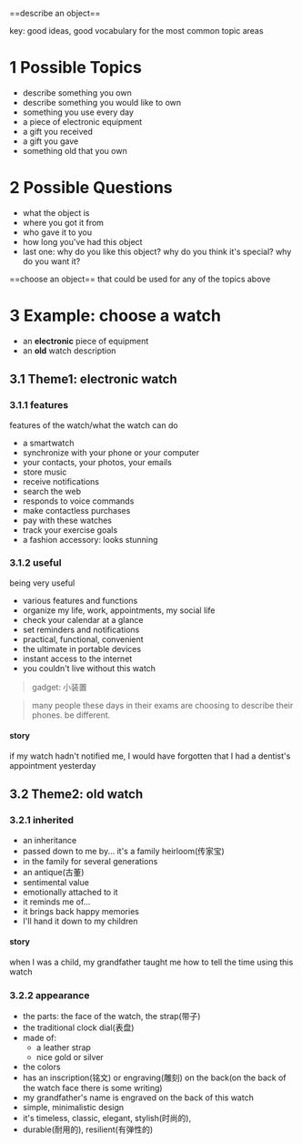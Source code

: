 ==describe an object==

key: good ideas, good vocabulary for the most common topic areas

# 1 Possible Topics

- describe something you own
- describe something you would like to own
- something you use every day
- a piece of electronic equipment
- a gift you received
- a gift you gave
- something old that you own

# 2 Possible Questions

- what the object is
- where you got it from
- who gave it to you
- how long you've had this object
- last one: why do you like this object? why do you think it's special? why do you want it?

==choose an object== that could be used for any of the topics above

# 3 Example: choose a watch

- an **electronic** piece of equipment
- an **old** watch description

## 3.1 Theme1: electronic watch

### 3.1.1 features

features of the watch/what the watch can do

- a smartwatch
- synchronize with your phone or your computer
- your contacts, your photos, your emails
- store music
- receive notifications
- search the web
- responds to voice commands
- make contactless purchases
- pay with these watches
- track your exercise goals
- a fashion accessory: looks stunning

### 3.1.2 useful

being very useful

- various features and functions
- organize my life, work, appointments, my social life
- check your calendar at a glance
- set reminders and notifications
- practical, functional, convenient
- the ultimate in portable devices
- instant access to the internet
- you couldn't live without this watch

> gadget: 小装置

> many people these days in their exams are choosing to describe their phones.
> be different.

#### story

if my watch hadn't notified me, I would have forgotten that I had a dentist's appointment yesterday

## 3.2 Theme2: old watch

### 3.2.1 inherited

- an inheritance
- passed down to me by... it's a family heirloom(传家宝)
- in the family for several generations
- an antique(古董)
- sentimental value
- emotionally attached to it
- it reminds me of...
- it brings back happy memories
- I'll hand it down to my children

#### story

when I was a child, my grandfather taught me how to tell the time using this watch

### 3.2.2 appearance

- the parts: the face of the watch, the strap(带子)
- the traditional clock dial(表盘)
- made of:
  - a leather strap
  - nice gold or silver
- the colors
- has an inscription(铭文) or engraving(雕刻) on the back(on the back of the watch face there is some writing)
- my grandfather's name is engraved on the back of this watch
- simple, minimalistic design
- it's timeless, classic, elegant, stylish(时尚的),
- durable(耐用的), resilient(有弹性的)
